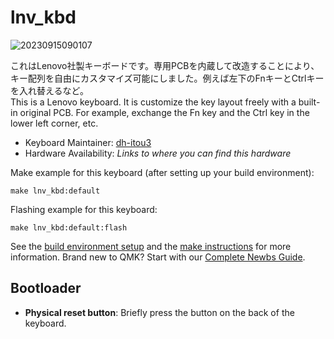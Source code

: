 # lnv_kbd

![20230915090107](https://github.com/dh-itou3/keyboards/assets/36159060/cb29668e-a84a-44da-8f51-293552dc4c81)

これはLenovo社製キーボードです。専用PCBを内蔵して改造することにより、キー配列を自由にカスタマイズ可能にしました。例えば左下のFnキーとCtrlキーを入れ替えるなど。  
This is a Lenovo keyboard. It is customize the key layout freely with a built-in original PCB. For example, exchange the Fn key and the Ctrl key in the lower left corner, etc.  

* Keyboard Maintainer: [dh-itou3](https://github.com/dh-itou3)
* Hardware Availability: *Links to where you can find this hardware*

Make example for this keyboard (after setting up your build environment):

    make lnv_kbd:default

Flashing example for this keyboard:

    make lnv_kbd:default:flash

See the [build environment setup](https://docs.qmk.fm/#/getting_started_build_tools) and the [make instructions](https://docs.qmk.fm/#/getting_started_make_guide) for more information. Brand new to QMK? Start with our [Complete Newbs Guide](https://docs.qmk.fm/#/newbs).

## Bootloader

* **Physical reset button**: Briefly press the button on the back of the keyboard.
